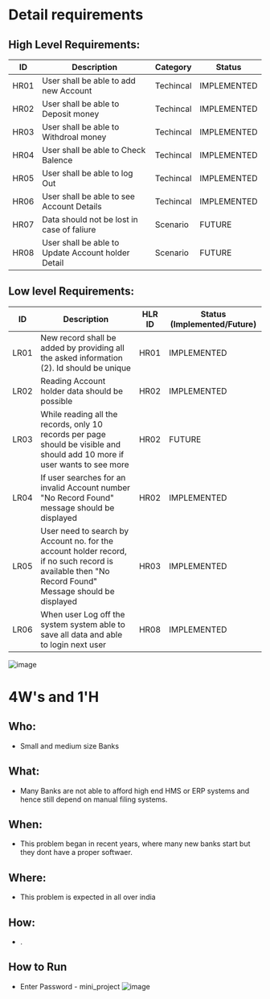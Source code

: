 
# Detail requirements
## High Level Requirements: 
| ID | Description | Category | Status | 
| ----- | ----- | ------- | ---------|
| HR01 | User shall be able to add new Account| Techincal | IMPLEMENTED | 
| HR02 | User shall be able to Deposit money  | Techincal |  IMPLEMENTED  |
| HR03 | User shall be able to Withdroal money | Techincal |  IMPLEMENTED  |
| HR04 | User shall be able to Check Balence | Techincal |  IMPLEMENTED  |
| HR05 | User shall be able to log Out | Techincal |  IMPLEMENTED  |
| HR06 | User shall be able to see Account Details | Techincal |  IMPLEMENTED  |
| HR07 | Data should not be lost in case of faliure | Scenario | FUTURE |
| HR08 | User shall be able to Update Account holder Detail | Scenario |  FUTURE |
##  Low level Requirements:
 
| ID | Description | HLR ID | Status (Implemented/Future) |
| ------ | --------- | ------ | ----- |
| LR01 | New record shall be added by providing all the asked information                                                                                                    (2). Id should be unique  | HR01 |  IMPLEMENTED  |
| LR02 | Reading Account holder data should be possible  | HR02 |  IMPLEMENTED |
| LR03 | While reading all the records, only 10 records per page should be visible and should add 10 more if user wants to see more | HR02 | FUTURE |
| LR04 | If user searches for an invalid Account number "No Record Found" message should be displayed | HR02 |  IMPLEMENTED  |
| LR05 | User need to search by Account no. for the account holder record, if no such record is available then "No Record Found" Message should be displayed | HR03 |  IMPLEMENTED  
| LR06 | When user Log off the system system able to save all data and able to login next user | HR08 |  IMPLEMENTED  |


![image](https://user-images.githubusercontent.com/80737226/114848484-5c40c480-9dfc-11eb-9f89-0f3edd5f0256.png)


# 4W&#39;s and 1&#39;H

## Who:
* Small and medium size Banks

## What:
* Many Banks are not able to afford high end HMS or ERP systems and hence still depend on manual filing systems. 

## When:
* This problem began in recent years, where many new banks start but they dont have a proper softwaer.

## Where:
* This problem is expected in all over india

## How:
* .
## How to Run 

* Enter Password - mini_project
![image](https://user-images.githubusercontent.com/80737226/114859604-9ca63f80-9e08-11eb-8e43-6f386f20907d.png)


